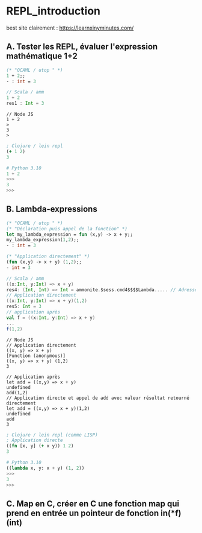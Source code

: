 # REPL_introduction

best site clairement : https://learnxinyminutes.com/

## A. Tester les REPL, évaluer l'expression mathématique 1+2

```ocaml
(* "OCAML / utop " *) 
1 + 2;;
- : int = 3
```
```scala
// Scala / amm
1 + 2
res1 : Int = 3
```
```node
// Node JS 
1 + 2
>
3
>
```
```clojure
; Clojure / lein repl 
(+ 1 2)
3
```
```python
# Python 3.10
1 + 2 
>>>
3
>>>
```
## B. Lambda-expressions 


```ocaml
(* "OCAML / utop " *) 
(* "Déclaration puis appel de la fonction" *) 
let my_lambda_expression = fun (x,y) -> x + y;;
my_lambda_expression(1,2);;
- : int = 3

(* "Application directement" *) 
(fun (x,y) -> x + y) (1,2);;
- int = 3
```

```scala
// Scala / amm
((x:Int, y:Int) => x + y)
res4: (Int, Int) => Int = ammonite.$sess.cmd4$$$$Lambda..... // Adresse, où la fonc est stockée la fonction dans le Byte code
// Application directement 
((x:Int, y:Int) => x + y)(1,2)
res5: Int = 3
// application après
val f = ((x:Int, y:Int) => x + y)
...
f(1,2)
```
```node
// Node JS
// Application directement
((x, y) => x + y) 
[Function (anonymous)]
((x, y) => x + y) (1,2)
3

// Application après
let add = ((x,y) => x + y)
undefined
add(1,2)
// Application directe et appel de add avec valeur résultat retourné directement
let add = ((x,y) => x + y)(1,2)
undefined
add
3
```
```clojure
; Clojure / lein repl (comme LISP)
; Application directe
((fn [x, y] (+ x y)) 1 2)
3
```
```python
# Python 3.10
((lambda x, y: x + y) (1, 2))
>>>
3
>>>
```

## C. Map en C, créer en C une fonction map qui prend en entrée un pointeur de fonction in(*f)(int) 

